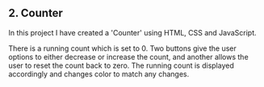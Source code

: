 ## 2. Counter
In this project I have created a 'Counter' using HTML, CSS and JavaScript.

There is a running count which is set to 0. Two buttons give the user options to either decrease or increase the count, and another allows the user to reset the count back to zero. The running count is displayed accordingly and changes color to match any changes.